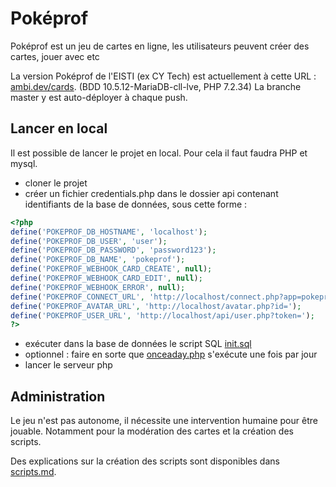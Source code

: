 # Poképrof

Poképrof est un jeu de cartes en ligne, les utilisateurs peuvent créer des cartes, jouer avec etc

La version Poképrof de l'EISTI (ex CY Tech) est actuellement à cette URL : [ambi.dev/cards](https://ambi.dev/cards). (BDD 10.5.12-MariaDB-cll-lve, PHP 7.2.34) La branche master y est auto-déployer à chaque push.

## Lancer en local

Il est possible de lancer le projet en local.
Pour cela il faut faudra PHP et mysql.
 - cloner le projet
 - créer un fichier credentials.php dans le dossier api contenant identifiants de la base de données, sous cette forme :
```php
<?php
define('POKEPROF_DB_HOSTNAME', 'localhost');
define('POKEPROF_DB_USER', 'user');
define('POKEPROF_DB_PASSWORD', 'password123');
define('POKEPROF_DB_NAME', 'pokeprof');
define('POKEPROF_WEBHOOK_CARD_CREATE', null);
define('POKEPROF_WEBHOOK_CARD_EDIT', null);
define('POKEPROF_WEBHOOK_ERROR', null);
define('POKEPROF_CONNECT_URL', 'http://localhost/connect.php?app=pokeprof&params=');
define('POKEPROF_AVATAR_URL', 'http://localhost/avatar.php?id=');
define('POKEPROF_USER_URL', 'http://localhost/api/user.php?token=');
?>
```
 - exécuter dans la base de données le script SQL [init.sql](init.sql)
 - optionnel : faire en sorte que [onceaday.php](api/onceaday.php) s'exécute une fois par jour
 - lancer le serveur php


## Administration

Le jeu n'est pas autonome, il nécessite une intervention humaine pour être jouable. Notamment pour la modération des cartes et la création des scripts.

Des explications sur la création des scripts sont disponibles dans [scripts.md](scripts.md).